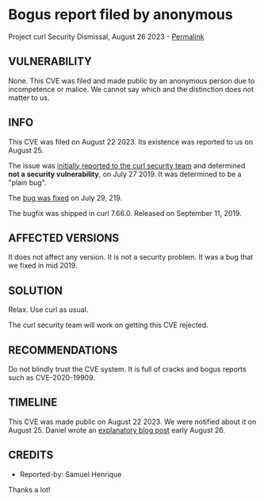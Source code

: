Bogus report filed by anonymous
===============================

Project curl Security Dismissal, August 26 2023 -
[Permalink](https://curl.se/docs/CVE-2020-19909.html)

VULNERABILITY
-------------

None. This CVE was filed and made public by an anonymous person due to
incompetence or malice. We cannot say which and the distinction does not
matter to us.

INFO
----

This CVE was filed on August 22 2023. Its existence was reported to us on
August 25.

The issue was [initially reported to the curl security
team](https://hackerone.com/reports/661847) and determined **not a security
vulnerability**, on July 27 2019. It was determined to be a "plain bug".

The [bug was fixed](https://github.com/curl/curl/pull/4166) on July 29, 219.

The bugfix was shipped in curl 7.66.0. Released on September 11, 2019.

AFFECTED VERSIONS
-----------------

It does not affect any version. It is not a security problem. It was a bug
that we fixed in mid 2019.

SOLUTION
------------

Relax. Use curl as usual.

The curl security team will work on getting this CVE rejected.

RECOMMENDATIONS
--------------

Do not blindly trust the CVE system. It is full of cracks and bogus reports
such as CVE-2020-19909.
 
TIMELINE
--------

This CVE was made public on August 22 2023. We were notified about it on
August 25. Daniel wrote an [explanatory blog
post](https://daniel.haxx.se/blog/2023/08/26/cve-2020-19909-is-everything-that-is-wrong-with-cves/)
early August 26.

CREDITS
-------

- Reported-by: Samuel Henrique

Thanks a lot!
